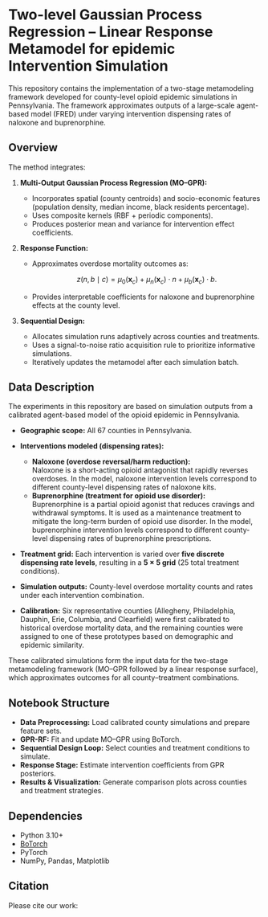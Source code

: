 # Two-level Gaussian Process Regression – Linear Response Metamodel for epidemic Intervention Simulation

This repository contains the implementation of a two-stage metamodeling framework developed for county-level opioid epidemic simulations in Pennsylvania. The framework approximates outputs of a large-scale agent-based model (FRED) under varying intervention dispensing rates of naloxone and buprenorphine.

## Overview

The method integrates:
1. **Multi-Output Gaussian Process Regression (MO–GPR):**  
   - Incorporates spatial (county centroids) and socio-economic features (population density, median income, black residents percentage).  
   - Uses composite kernels (RBF + periodic components).  
   - Produces posterior mean and variance for intervention effect coefficients.

2. **Response Function:**  
   - Approximates overdose mortality outcomes as:  
     ```math
     z(n,b \mid c) = \mu_0(\mathbf{x}_c) + \mu_n(\mathbf{x}_c) \cdot n + \mu_b(\mathbf{x}_c) \cdot b.
     ```  
   - Provides interpretable coefficients for naloxone and buprenorphine effects at the county level.

3. **Sequential Design:**  
   - Allocates simulation runs adaptively across counties and treatments.  
   - Uses a signal-to-noise ratio acquisition rule to prioritize informative simulations.  
   - Iteratively updates the metamodel after each simulation batch.
  
## Data Description

The experiments in this repository are based on simulation outputs from a calibrated agent-based model of the opioid epidemic in Pennsylvania.  

- **Geographic scope:** All 67 counties in Pennsylvania.  
- **Interventions modeled (dispensing rates):**  
  - **Naloxone (overdose reversal/harm reduction):**  
    Naloxone is a short-acting opioid antagonist that rapidly reverses overdoses. In the model, naloxone intervention levels correspond to different county-level dispensing rates of naloxone kits.  
  - **Buprenorphine (treatment for opioid use disorder):**  
    Buprenorphine is a partial opioid agonist that reduces cravings and withdrawal symptoms. It is used as a maintenance treatment to mitigate the long-term burden of opioid use disorder. In the model, buprenorphine intervention levels correspond to different county-level dispensing rates of buprenorphine prescriptions.  

- **Treatment grid:** Each intervention is varied over **five discrete dispensing rate levels**, resulting in a **5 × 5 grid** (25 total treatment conditions).  
- **Simulation outputs:** County-level overdose mortality counts and rates under each intervention combination.  
- **Calibration:** Six representative counties (Allegheny, Philadelphia, Dauphin, Erie, Columbia, and Clearfield) were first calibrated to historical overdose mortality data, and the remaining counties were assigned to one of these prototypes based on demographic and epidemic similarity.  

These calibrated simulations form the input data for the two-stage metamodeling framework (MO–GPR followed by a linear response surface), which approximates outcomes for all county–treatment combinations.


## Notebook Structure

- **Data Preprocessing:** Load calibrated county simulations and prepare feature sets.  
- **GPR-RF:** Fit and update MO–GPR using BoTorch.  
- **Sequential Design Loop:** Select counties and treatment conditions to simulate.  
- **Response Stage:** Estimate intervention coefficients from GPR posteriors.  
- **Results & Visualization:** Generate comparison plots across counties and treatment strategies.

## Dependencies

- Python 3.10+  
- [BoTorch](https://botorch.org/)  
- PyTorch  
- NumPy, Pandas, Matplotlib  

## Citation
Please cite our work:
